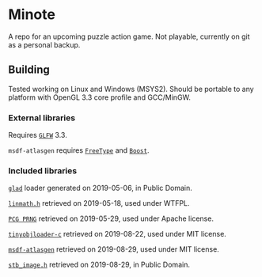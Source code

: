 # Minote
A repo for an upcoming puzzle action game. Not playable, currently on
git as a personal backup.

## Building
Tested working on Linux and Windows (MSYS2). Should be portable to any
platform with OpenGL 3.3 core profile and GCC/MinGW.

### External libraries
Requires [`GLFW`](https://www.glfw.org/) 3.3.

`msdf-atlasgen` requires
[`FreeType`](https://www.freetype.org/index.html) and
[`Boost`](https://www.boost.org/).

### Included libraries
[`glad`](https://glad.dav1d.de/) loader generated on 2019-05-06, in
Public Domain.

[`linmath.h`](https://github.com/datenwolf/linmath.h) retrieved on
2019-05-18, used under WTFPL.

[`PCG PRNG`](http://www.pcg-random.org/) retrieved on 2019-05-29, used
under Apache license.

[`tinyobjloader-c`](https://github.com/syoyo/tinyobjloader-c) retrieved
on 2019-08-22, used under MIT license.

[`msdf-atlasgen`](https://github.com/decimad/msdf-atlasgen) retrieved on
2019-08-29, used under MIT license.

[`stb_image.h`](https://github.com/nothings/stb) retrieved on
2019-08-29, in Public Domain.